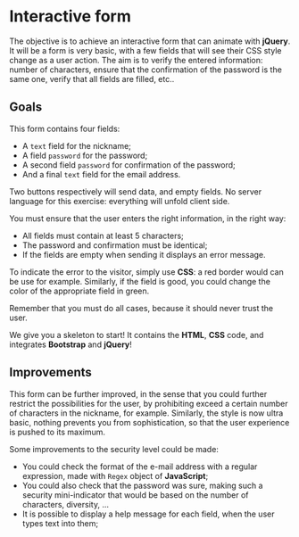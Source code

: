 # Interactive form

The objective is to achieve an interactive form that can animate with **jQuery**. It will be a form is very basic, with a few fields that will see their CSS style change as a user action. The aim is to verify the entered information: number of characters, ensure that the confirmation of the password is the same one, verify that all fields are filled, etc..

## Goals

This form contains four fields:
- A `text` field for the nickname;
- A field `password` for the password;
- A second field `password` for confirmation of the password;
- And a final `text` field for the email address.

Two buttons respectively will send data, and empty fields. No server language for this exercise: everything will unfold client side.

You must ensure that the user enters the right information, in the right way:
- All fields must contain at least 5 characters;
- The password and confirmation must be identical;
- If the fields are empty when sending it displays an error message.

To indicate the error to the visitor, simply use **CSS**: a red border would can be use for example. Similarly, if the field is good, you could change the color of the appropriate field in green.

Remember that you must do all cases, because it should never trust the user.

We give you a skeleton to start! It contains the **HTML**, **CSS** code, and integrates **Bootstrap** and **jQuery**!

## Improvements

This form can be further improved, in the sense that you could further restrict the possibilities for the user, by prohibiting exceed a certain number of characters in the nickname, for example. Similarly, the style is now ultra basic, nothing prevents you from sophistication, so that the user experience is pushed to its maximum.

Some improvements to the security level could be made:
- You could check the format of the e-mail address with a regular expression, made with `Regex` object of **JavaScript**;
- You could also check that the password was sure, making such a security mini-indicator that would be based on the number of characters, diversity, ...
- It is possible to display a help message for each field, when the user types text into them;
